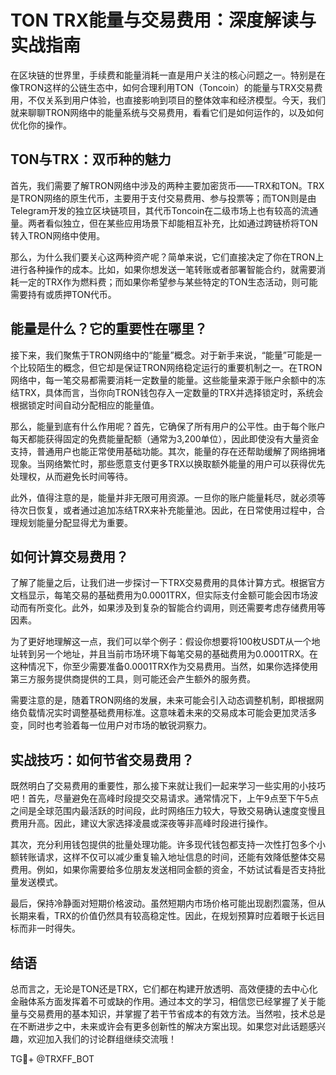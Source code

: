# TON TRX能量与交易费用：深度解读与实战指南

在区块链的世界里，手续费和能量消耗一直是用户关注的核心问题之一。特别是在像TRON这样的公链生态中，如何合理利用TON（Toncoin）的能量与TRX交易费用，不仅关系到用户体验，也直接影响到项目的整体效率和经济模型。今天，我们就来聊聊TRON网络中的能量系统与交易费用，看看它们是如何运作的，以及如何优化你的操作。

## TON与TRX：双币种的魅力

首先，我们需要了解TRON网络中涉及的两种主要加密货币——TRX和TON。TRX是TRON网络的原生代币，主要用于支付交易费用、参与投票等；而TON则是由Telegram开发的独立区块链项目，其代币Toncoin在二级市场上也有较高的流通量。两者看似独立，但在某些应用场景下却能相互补充，比如通过跨链桥将TON转入TRON网络中使用。

那么，为什么我们要关心这两种资产呢？简单来说，它们直接决定了你在TRON上进行各种操作的成本。比如，如果你想发送一笔转账或者部署智能合约，就需要消耗一定的TRX作为燃料费；而如果你希望参与某些特定的TON生态活动，则可能需要持有或质押TON代币。

## 能量是什么？它的重要性在哪里？

接下来，我们聚焦于TRON网络中的“能量”概念。对于新手来说，“能量”可能是一个比较陌生的概念，但它却是保证TRON网络稳定运行的重要机制之一。在TRON网络中，每一笔交易都需要消耗一定数量的能量。这些能量来源于账户余额中的冻结TRX，具体而言，当你向TRON钱包存入一定数量的TRX并选择锁定时，系统会根据锁定时间自动分配相应的能量值。

那么，能量到底有什么作用呢？首先，它确保了所有用户的公平性。由于每个账户每天都能获得固定的免费能量配额（通常为3,200单位），因此即使没有大量资金支持，普通用户也能正常使用基础功能。其次，能量的存在还帮助缓解了网络拥堵现象。当网络繁忙时，那些愿意支付更多TRX以换取额外能量的用户可以获得优先处理权，从而避免长时间等待。

此外，值得注意的是，能量并非无限可用资源。一旦你的账户能量耗尽，就必须等待次日恢复，或者通过追加冻结TRX来补充能量池。因此，在日常使用过程中，合理规划能量分配显得尤为重要。

## 如何计算交易费用？

了解了能量之后，让我们进一步探讨一下TRX交易费用的具体计算方式。根据官方文档显示，每笔交易的基础费用为0.0001TRX，但实际支付金额可能会因市场波动而有所变化。此外，如果涉及到复杂的智能合约调用，则还需要考虑存储费用等因素。

为了更好地理解这一点，我们可以举个例子：假设你想要将100枚USDT从一个地址转到另一个地址，并且当前市场环境下每笔交易的基础费用为0.0001TRX。在这种情况下，你至少需要准备0.0001TRX作为交易费用。当然，如果你选择使用第三方服务提供商提供的工具，则可能还会产生额外的服务费。

需要注意的是，随着TRON网络的发展，未来可能会引入动态调整机制，即根据网络负载情况实时调整基础费用标准。这意味着未来的交易成本可能会更加灵活多变，同时也考验着每一位用户对市场的敏锐洞察力。

## 实战技巧：如何节省交易费用？

既然明白了交易费用的重要性，那么接下来就让我们一起来学习一些实用的小技巧吧！首先，尽量避免在高峰时段提交交易请求。通常情况下，上午9点至下午5点之间是全球范围内最活跃的时间段，此时网络压力较大，导致交易确认速度变慢且费用升高。因此，建议大家选择凌晨或深夜等非高峰时段进行操作。

其次，充分利用钱包提供的批量处理功能。许多现代钱包都支持一次性打包多个小额转账请求，这样不仅可以减少重复输入地址信息的时间，还能有效降低整体交易费用。例如，如果你需要给多位朋友发送相同金额的资金，不妨试试看是否支持批量发送模式。

最后，保持冷静面对短期价格波动。虽然短期内市场价格可能出现剧烈震荡，但从长期来看，TRX的价值仍然具有较高稳定性。因此，在规划预算时应着眼于长远目标而非一时得失。

## 结语

总而言之，无论是TON还是TRX，它们都在构建开放透明、高效便捷的去中心化金融体系方面发挥着不可或缺的作用。通过本文的学习，相信您已经掌握了关于能量与交易费用的基本知识，并掌握了若干节省成本的有效方法。当然啦，技术总是在不断进步之中，未来或许会有更多创新性的解决方案出现。如果您对此话题感兴趣，欢迎加入我们的讨论群组继续交流哦！

TG💪+ @TRXFF_BOT